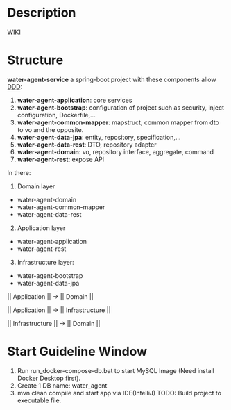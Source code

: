 # Description
[WIKI](https://mahkhang.atlassian.net/l/c/K2Rpges1)

# Structure
**water-agent-service** a spring-boot project with these components allow [DDD](https://medium.com/modern-software-architecture/modern-software-architecture-1-domain-driven-design-f06fad8695f9#:~:text=Domain%2Ddriven%20design%20(DDD),of%20the%20core%20business%20concepts.&text=DDD%20is%20not%20a%20technology,making%20in%20complex%20business%20domains.):

1. **water-agent-application**: core services
2. **water-agent-bootstrap**:  configuration of project such as security, inject configuration, Dockerfile,...
3. **water-agent-common-mapper**: mapstruct, common mapper from dto to vo and the opposite.
4. **water-agent-data-jpa**: entity, repository, specification,...
5. **water-agent-data-rest**: DTO, repository adapter
6. **water-agent-domain**: vo, repository interface, aggregate, command
7. **water-agent-rest**: expose API

In there:
1. Domain layer
- water-agent-domain
- water-agent-common-mapper 
- water-agent-data-rest

2. Application layer
- water-agent-application
- water-agent-rest

3. Infrastructure layer:
- water-agent-bootstrap
- water-agent-data-jpa

|| Application || -> || Domain ||

|| Application || -> || Infrastructure ||

|| Infrastructure || -> || Domain ||

# Start Guideline Window
1. Run run_docker-compose-db.bat to start MySQL Image (Need install Docker Desktop first).
2. Create 1 DB name: water_agent
3. mvn clean compile and start app via IDE(IntelliJ)
TODO: Build project to executable file.